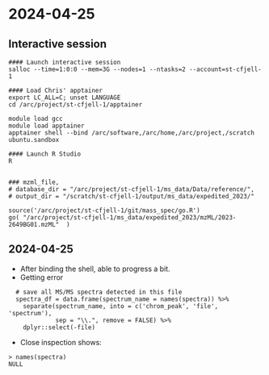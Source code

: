 
# 2024-04-25

## Interactive session 

```
#### Launch interactive session
salloc --time=1:0:0 --mem=3G --nodes=1 --ntasks=2 --account=st-cfjell-1

#### Load Chris' apptainer
export LC_ALL=C; unset LANGUAGE
cd /arc/project/st-cfjell-1/apptainer

module load gcc
module load apptainer
apptainer shell --bind /arc/software,/arc/home,/arc/project,/scratch ubuntu.sandbox

#### Launch R Studio
R


### mzml_file,
# database_dir = "/arc/project/st-cfjell-1/ms_data/Data/reference/",
# output_dir = "/scratch/st-cfjell-1/output/ms_data/expedited_2023/"

source('/arc/project/st-cfjell-1/git/mass_spec/go.R')
go( "/arc/project/st-cfjell-1/ms_data/expedited_2023/mzML/2023-2649BG01.mzML"  )

```


## 2024-04-25

- After binding the shell, able to progress a bit.
- Getting error 

```
  # save all MS/MS spectra detected in this file
  spectra_df = data.frame(spectrum_name = names(spectra)) %>%
    separate(spectrum_name, into = c('chrom_peak', 'file', 'spectrum'),
             sep = "\\.", remove = FALSE) %>%
    dplyr::select(-file)

```

- Close inspection shows:

```
> names(spectra)
NULL
```

